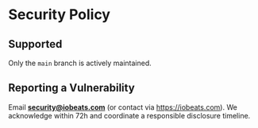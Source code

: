 # Security Policy

## Supported
Only the `main` branch is actively maintained.

## Reporting a Vulnerability
Email **security@iobeats.com** (or contact via https://iobeats.com).
We acknowledge within 72h and coordinate a responsible disclosure timeline.
